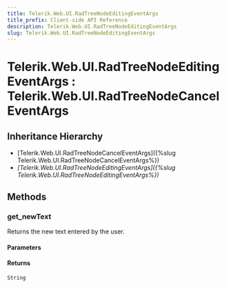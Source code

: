 ```yaml
---
title: Telerik.Web.UI.RadTreeNodeEditingEventArgs
title_prefix: Client-side API Reference
description: Telerik.Web.UI.RadTreeNodeEditingEventArgs
slug: Telerik.Web.UI.RadTreeNodeEditingEventArgs
---
```


# Telerik.Web.UI.RadTreeNodeEditingEventArgs : Telerik.Web.UI.RadTreeNodeCancelEventArgs

## Inheritance Hierarchy

* [Telerik.Web.UI.RadTreeNodeCancelEventArgs]({%slug Telerik.Web.UI.RadTreeNodeCancelEventArgs%})
* *[Telerik.Web.UI.RadTreeNodeEditingEventArgs]({%slug Telerik.Web.UI.RadTreeNodeEditingEventArgs%})*


## Methods

### get_newText

Returns the new text entered by the user. 

#### Parameters

#### Returns

`String` 

